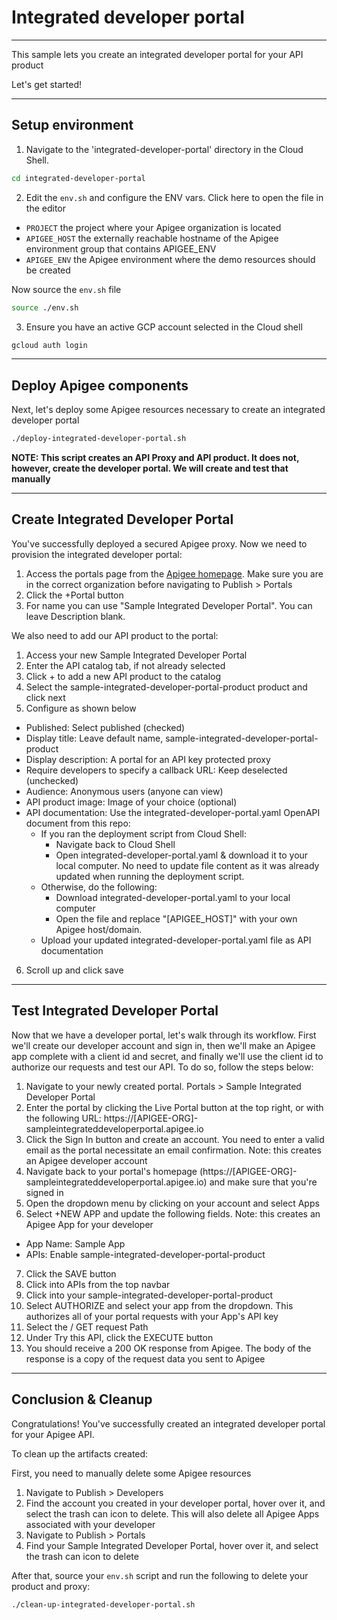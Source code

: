 # Integrated developer portal

---
This sample lets you create an integrated developer portal for your API product

Let's get started!

---

## Setup environment

1. Navigate to the 'integrated-developer-portal' directory in the Cloud Shell.

```sh
cd integrated-developer-portal
```

2. Edit the `env.sh` and configure the ENV vars. Click <walkthrough-editor-open-file filePath="integrated-developer-portal/env.sh">here</walkthrough-editor-open-file> to open the file in the editor

* `PROJECT` the project where your Apigee organization is located
* `APIGEE_HOST` the externally reachable hostname of the Apigee environment group that contains APIGEE_ENV
* `APIGEE_ENV` the Apigee environment where the demo resources should be created

Now source the `env.sh` file

```sh
source ./env.sh
```

3. Ensure you have an active GCP account selected in the Cloud shell

```sh
gcloud auth login
```

---

## Deploy Apigee components

Next, let's deploy some Apigee resources necessary to create an integrated developer portal

```sh
./deploy-integrated-developer-portal.sh
```

**NOTE: This script creates an API Proxy and API product. It does not, however, create the developer portal. We will create and test that manually**

---

## Create Integrated Developer Portal

You've successfully deployed a secured Apigee proxy. Now we need to provision the integrated developer portal:

1. Access the portals page from the [Apigee homepage](https://apigee.google.com). Make sure you are in the correct organization before navigating to Publish > Portals
2. Click the +Portal button
3. For name you can use "Sample Integrated Developer Portal". You can leave Description blank.

We also need to add our API product to the portal:

1. Access your new Sample Integrated Developer Portal
2. Enter the API catalog tab, if not already selected
3. Click + to add a new API product to the catalog
4. Select the sample-integrated-developer-portal-product product and click next
5. Configure as shown below

* Published: Select published (checked)
* Display title: Leave default name, sample-integrated-developer-portal-product
* Display description: A portal for an API key protected proxy
* Require developers to specify a callback URL: Keep deselected (unchecked)
* Audience: Anonymous users (anyone can view)
* API product image: Image of your choice (optional)
* API documentation: Use the <walkthrough-editor-open-file filePath="integrated-developer-portal/integrated-developer-portal.yaml">integrated-developer-portal.yaml</walkthrough-editor-open-file> OpenAPI document from this repo:
  * If you ran the deployment script from Cloud Shell:
    * Navigate back to Cloud Shell
    * Open integrated-developer-portal.yaml & download it to your local computer. No need to update file content as it was already updated when running the deployment script.
  * Otherwise, do the following:
    * Download <walkthrough-editor-open-file filePath="integrated-developer-portal/integrated-developer-portal.yaml">integrated-developer-portal.yaml</walkthrough-editor-open-file> to your local computer
    * Open the file and replace "\[APIGEE_HOST\]" with your own Apigee host/domain.
  * Upload your updated integrated-developer-portal.yaml file as API documentation

6. Scroll up and click save

---

## Test Integrated Developer Portal

Now that we have a developer portal, let's walk through its workflow. First we'll create our developer account and sign in, then we'll make an Apigee app complete with a client id and secret, and finally we'll use the client id to authorize our requests and test our API. To do so, follow the steps below:

1. Navigate to your newly created portal. Portals > Sample Integrated Developer Portal
2. Enter the portal by clicking the Live Portal button at the top right, or with the following URL: https://\[APIGEE-ORG\]-sampleintegrateddeveloperportal.apigee.io
3. Click the Sign In button and create an account. You need to enter a valid email as the portal necessitate an email confirmation. Note: this creates an Apigee developer account
4. Navigate back to your portal's homepage (https://\[APIGEE-ORG\]-sampleintegrateddeveloperportal.apigee.io) and make sure that you're signed in
5. Open the dropdown menu by clicking on your account and select Apps
6. Select +NEW APP and update the following fields. Note: this creates an Apigee App for your developer

* App Name: Sample App
* APIs: Enable sample-integrated-developer-portal-product

7. Click the SAVE button
8. Click into APIs from the top navbar
9. Click into your sample-integrated-developer-portal-product
10. Select AUTHORIZE and select your app from the dropdown. This authorizes all of your portal requests with your App's API key
11. Select the / GET request Path
12. Under Try this API, click the EXECUTE button
13. You should receive a 200 OK response from Apigee. The body of the response is a copy of the request data you sent to Apigee

---

## Conclusion & Cleanup

<walkthrough-conclusion-trophy></walkthrough-conclusion-trophy>

Congratulations! You've successfully created an integrated developer portal for your Apigee API.

<walkthrough-inline-feedback></walkthrough-inline-feedback>

To clean up the artifacts created:

First, you need to manually delete some Apigee resources

1. Navigate to Publish > Developers
2. Find the account you created in your developer portal, hover over it, and select the trash can icon to delete. This will also delete all Apigee Apps associated with your developer
3. Navigate to Publish > Portals
4. Find your Sample Integrated Developer Portal, hover over it, and select the trash can icon to delete

After that, source your `env.sh` script and run the following to delete your product and proxy:

```bash
./clean-up-integrated-developer-portal.sh
```
